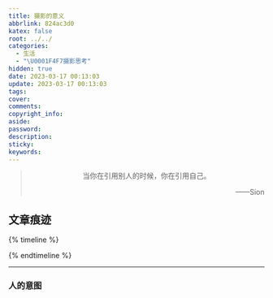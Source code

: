 ```yaml
---
title: 摄影的意义
abbrlink: 824ac3d0
katex: false
root: ../../
categories:
  - 生活
  - "\U0001F4F7摄影思考"
hidden: true
date: 2023-03-17 00:13:03
update: 2023-03-17 00:13:03
tags:
cover:
comments:
copyright_info:
aside:
password:
description:
sticky:
keywords:
---
```


> <center>当你在引用别人的时候，你在引用自己。</center>
> <p align="right">——Sion</p>
## 文章痕迹
{% timeline %}
<!-- timeline 2023-03-17-->
<!-- endtimeline -->
{% endtimeline %}

-----






### 人的意图

